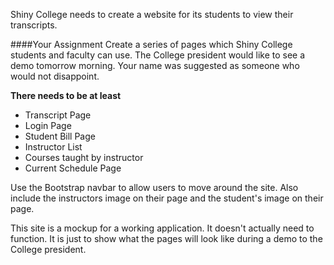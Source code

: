Shiny College needs to create a website for its students to view their transcripts. 

####Your Assignment
Create a series of pages which Shiny College students and faculty can use. The College president would like to see a demo tomorrow morning. Your name was suggested as someone who would not disappoint.

**There needs to be at least**
* Transcript Page
* Login Page
* Student Bill Page
* Instructor List
* Courses taught by instructor
* Current Schedule Page

Use the Bootstrap navbar to allow users to move around the site. Also include the instructors image on their page and the student's image on their page.  

This site is a mockup for a working application. It doesn't actually need to function. It is just to show what the pages will look like during a demo to the College president.

